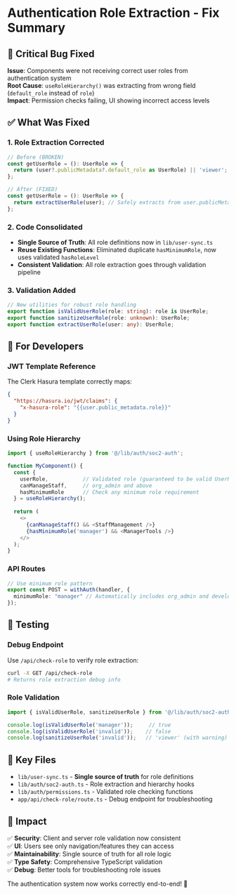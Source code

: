 # Authentication Role Extraction - Fix Summary

## 🚨 Critical Bug Fixed

**Issue**: Components were not receiving correct user roles from authentication system  
**Root Cause**: `useRoleHierarchy()` was extracting from wrong field (`default_role` instead of `role`)  
**Impact**: Permission checks failing, UI showing incorrect access levels

## ✅ What Was Fixed

### 1. Role Extraction Corrected
```typescript
// Before (BROKEN)
const getUserRole = (): UserRole => {
  return (user?.publicMetadata?.default_role as UserRole) || 'viewer';
};

// After (FIXED)
const getUserRole = (): UserRole => {
  return extractUserRole(user); // Safely extracts from user.publicMetadata.role
};
```

### 2. Code Consolidated
- **Single Source of Truth**: All role definitions now in `lib/user-sync.ts`
- **Reuse Existing Functions**: Eliminated duplicate `hasMinimumRole`, now uses validated `hasRoleLevel`
- **Consistent Validation**: All role extraction goes through validation pipeline

### 3. Validation Added
```typescript
// New utilities for robust role handling
export function isValidUserRole(role: string): role is UserRole;
export function sanitizeUserRole(role: unknown): UserRole;
export function extractUserRole(user: any): UserRole;
```

## 🔧 For Developers

### JWT Template Reference
The Clerk Hasura template correctly maps:
```json
{
  "https://hasura.io/jwt/claims": {
    "x-hasura-role": "{{user.public_metadata.role}}"
  }
}
```

### Using Role Hierarchy
```typescript
import { useRoleHierarchy } from '@/lib/auth/soc2-auth';

function MyComponent() {
  const { 
    userRole,           // Validated role (guaranteed to be valid UserRole)
    canManageStaff,     // org_admin and above
    hasMinimumRole      // Check any minimum role requirement
  } = useRoleHierarchy();
  
  return (
    <>
      {canManageStaff() && <StaffManagement />}
      {hasMinimumRole('manager') && <ManagerTools />}
    </>
  );
}
```

### API Routes
```typescript
// Use minimum role pattern
export const POST = withAuth(handler, {
  minimumRole: "manager" // Automatically includes org_admin and developer
});
```

## 🧪 Testing

### Debug Endpoint
Use `/api/check-role` to verify role extraction:
```bash
curl -X GET /api/check-role
# Returns role extraction debug info
```

### Role Validation
```typescript
import { isValidUserRole, sanitizeUserRole } from '@/lib/auth/soc2-auth';

console.log(isValidUserRole('manager'));     // true
console.log(isValidUserRole('invalid'));    // false
console.log(sanitizeUserRole('invalid'));   // 'viewer' (with warning)
```

## 📁 Key Files

- `lib/user-sync.ts` - **Single source of truth** for role definitions
- `lib/auth/soc2-auth.ts` - Role extraction and hierarchy hooks
- `lib/auth/permissions.ts` - Validated role checking functions
- `app/api/check-role/route.ts` - Debug endpoint for troubleshooting

## 🎯 Impact

✅ **Security**: Client and server role validation now consistent  
✅ **UI**: Users see only navigation/features they can access  
✅ **Maintainability**: Single source of truth for all role logic  
✅ **Type Safety**: Comprehensive TypeScript validation  
✅ **Debug**: Better tools for troubleshooting role issues

The authentication system now works correctly end-to-end! 🚀